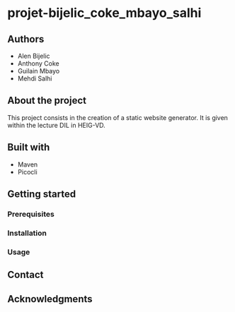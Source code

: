 # projet-bijelic_coke_mbayo_salhi
## Authors
- Alen Bijelic
- Anthony Coke
- Guilain Mbayo
- Mehdi Salhi

## About the project

This project consists in the creation of a static website generator. It is given within the lecture DIL in HEIG-VD.

## Built with
- Maven
- Picocli

## Getting started

### Prerequisites

### Installation

### Usage

## Contact

## Acknowledgments
